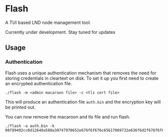 # Flash

A TUI based LND node management tool. 

Currently under development. Stay tuned for updates

## Usage

### Authentication ###
Flash uses a unique authentication mechanism that removes the need for storing credentials in cleartext on disk. To set it up you first need to create an encrypted authentication file.

```
./flash -m <admin macaroon file> -c <tls cert file>
```

This will produce an authentication file `auth.bin` and the encryption key will be printed out. 

You can now remove the macaroon and tls file and run flash.

```
./flash -a auth.bin -k 08f89492cc0d12640a580a30747970652e676f6f676c65617069732e636f6d2f676f6f676c652e63727970746f2e74696e6b2e41657347636d4b657912221a20a7c7e86e351fdf1014d2d807d5e3c1db962c91224f7fe4831a9c8717ad412d193801100118f89492cc0ae001
```
